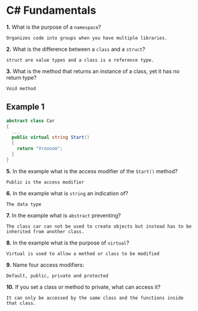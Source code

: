 # C# Fundamentals


**1.** What is the purpose of a `namespace`?
<!-- enter you answer in the space below -->
```
Organizes code into groups when you have multiple libraries.
```
**2.** What is the difference between a `class` and a `struct`?
<!-- enter you answer in the space below -->
```
struct are value types and a class is a reference type.
```
**3.** What is the method that returns an instance of a class, yet it has no return type?
<!-- enter you answer in the space below -->
```
Void method
```
## Example 1
```c#
abstract class Car
{
  ...
  public virtual string Start()
  {
    return "Vroooom";
  }
}
```
**5.** In the example what is the access modifier of the `Start()` method?
<!-- enter you answer in the space below -->
```
Public is the access modifier
```
**6.** In the example what is `string` an indication of?
<!-- enter you answer in the space below -->
```
The data type
```
**7.** In the example what is `abstract` preventing?
<!-- enter you answer in the space below -->
```
The class car can not be used to create objects but instead has to be inherited from another class.
```
**8.** In the example what is the purpose of `virtual`?
<!-- enter you answer in the space below -->
```
Virtual is used to allow a method or class to be modified
```
**9.** Name four access modifiers:
<!-- enter you answer in the space below -->
```
Default, public, private and protected
```
**10.** If you set a class or method to private, what can access it?
<!-- enter you answer in the space below -->
```
It can only be accessed by the same class and the functions inside that class.
```